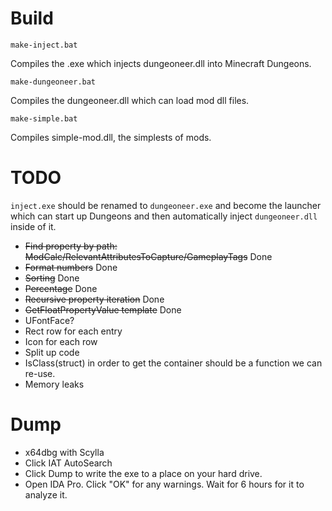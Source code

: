 
# Build

`make-inject.bat`

Compiles the .exe which injects dungeoneer.dll into Minecraft Dungeons.

`make-dungeoneer.bat`

Compiles the dungeoneer.dll which can load mod dll files.

`make-simple.bat`

Compiles simple-mod.dll, the simplests of mods.

# TODO 

`inject.exe` should be renamed to `dungeoneer.exe` and become the launcher which can start up Dungeons
and then automatically inject `dungeoneer.dll` inside of it.

* ~~Find property by path: ModCalc/RelevantAttributesToCapture/GameplayTags~~ Done
* ~~Format numbers~~ Done
* ~~Sorting~~ Done
* ~~Percentage~~ Done
* ~~Recursive property iteration~~ Done
* ~~GetFloatPropertyValue template~~ Done
* UFontFace?
* Rect row for each entry
* Icon for each row
* Split up code
* IsClass(struct) in order to get the container should be a function we can re-use.
* Memory leaks

# Dump

* x64dbg with Scylla
* Click IAT AutoSearch
* Click Dump to write the exe to a place on your hard drive.
* Open IDA Pro. Click "OK" for any warnings. Wait for 6 hours for it to analyze it.
